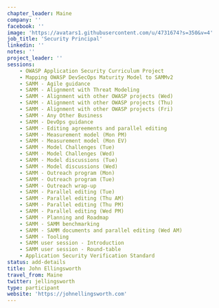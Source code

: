 ```yaml
---
chapter_leader: Maine
company: ''
facebook: ''
image: 'https://avatars1.githubusercontent.com/u/4731674?s=350&v=4'
job_title: 'Security Principal'
linkedin: ''
notes: ''
project_leader: ''
sessions: 
    - OWASP Application Security Curriculum Project
    - Mapping OWASP DevSecOps Maturity Model to SAMMv2
    - SAMM - Agile guidance
    - SAMM - Alignment with Threat Modeling
    - SAMM - Alignment with other OWASP projects (Wed)
    - SAMM - Alignment with other OWASP projects (Thu)
    - SAMM - Alignment with other OWASP projects (Fri)
    - SAMM - Any Other Business
    - SAMM - DevOps guidance
    - SAMM - Editing agreements and parallel editing
    - SAMM - Measurement model (Mon PM)
    - SAMM - Measurement model (Mon EV)
    - SAMM - Model Challenges (Tue)
    - SAMM - Model Challenges (Wed)
    - SAMM - Model discussions (Tue)
    - SAMM - Model discussions (Wed)
    - SAMM - Outreach program (Mon)
    - SAMM - Outreach program (Tue)
    - SAMM - Outreach wrap-up
    - SAMM - Parallel editing (Tue)
    - SAMM - Parallel editing (Thu AM)
    - SAMM - Parallel editing (Thu PM)
    - SAMM - Parallel editing (Wed PM)
    - SAMM - Planning and Roadmap
    - SAMM - SAMM benchmarking
    - SAMM - SAMM documents and parallel editing (Wed AM)
    - SAMM - Tooling
    - SAMM user session - Introduction
    - SAMM user session - Round-table
    - Application Security Verification Standard
status: add-details
title: John Ellingsworth
travel_from: Maine
twitter: jellingsworth
type: participant
website: 'https://johnellingsworth.com'
---
```


<!-- put more details about participant here -->
